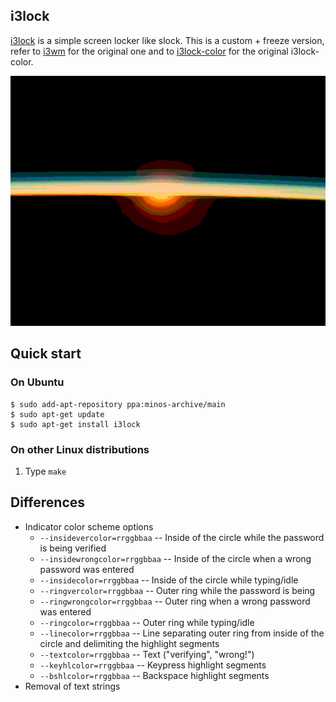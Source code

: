## i3lock

[i3lock](https://github.com/minos-org/i3lock/) is a simple screen locker like slock. This is a custom + freeze version, refer to [i3wm](http://i3wm.org/i3lock/) for the original one and to [i3lock-color](https://github.com/eBrnd/i3lock-color) for the original i3lock-color.

<p align="center">
<img src="https://raw.githubusercontent.com/minos-org/i3lock/master/i3lock.gif" alt="i3lock"/>
</p>

## Quick start

### On Ubuntu

   ```
   $ sudo add-apt-repository ppa:minos-archive/main
   $ sudo apt-get update
   $ sudo apt-get install i3lock
   ```

### On other Linux distributions

1. Type `make`

## Differences

* Indicator color scheme options
  * `--insidevercolor=rrggbbaa` -- Inside of the circle while the password is being verified
  * `--insidewrongcolor=rrggbbaa` -- Inside of the circle when a wrong password was entered
  * `--insidecolor=rrggbbaa` -- Inside of the circle while typing/idle
  * `--ringvercolor=rrggbbaa` -- Outer ring while the password is being
  * `--ringwrongcolor=rrggbbaa` -- Outer ring when a wrong password was entered
  * `--ringcolor=rrggbbaa` -- Outer ring while typing/idle
  * `--linecolor=rrggbbaa` -- Line separating outer ring from inside of the circle and delimiting the highlight segments
  * `--textcolor=rrggbbaa` -- Text ("verifying", "wrong!")
  * `--keyhlcolor=rrggbbaa` -- Keypress highlight segments
  * `--bshlcolor=rrggbbaa` -- Backspace highlight segments
* Removal of text strings
